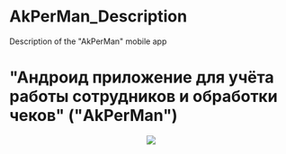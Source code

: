 # AkPerMan_Description
Description of the "AkPerMan" mobile app

"Андроид приложение для учёта работы сотрудников и обработки чеков" ("AkPerMan")
=======

<p align="center">
<img  src="https://github.com/AVKhakhalin/AkPerMan_Description/assets/78661461/78ef254f-54d1-4810-b68e-20cc8f0025c7">
</p>
